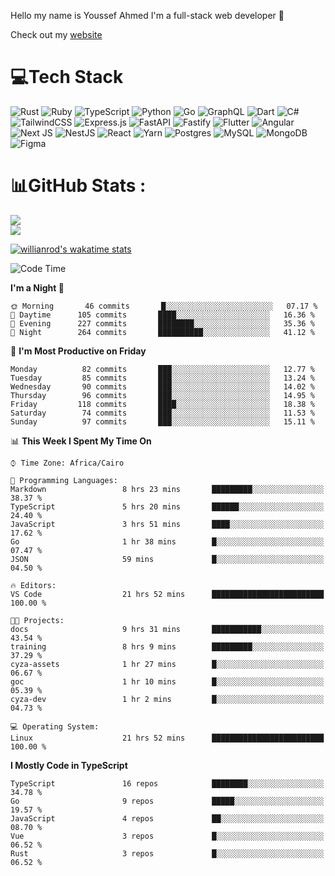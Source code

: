 Hello my name is Youssef Ahmed I'm a full-stack web developer 👋

Check out my [website](https://youssefahmed.vercel.app)
 
# 💻Tech Stack

![Rust](https://img.shields.io/badge/rust-%23000000.svg?style=for-the-badge&logo=rust&logoColor=white) ![Ruby](https://img.shields.io/badge/ruby-%23CC342D.svg?style=for-the-badge&logo=ruby&logoColor=white) ![TypeScript](https://img.shields.io/badge/typescript-%23007ACC.svg?style=for-the-badge&logo=typescript&logoColor=white) ![Python](https://img.shields.io/badge/python-3670A0?style=for-the-badge&logo=python&logoColor=ffdd54) ![Go](https://img.shields.io/badge/go-%2300ADD8.svg?style=for-the-badge&logo=go&logoColor=white) ![GraphQL](https://img.shields.io/badge/-GraphQL-E10098?style=for-the-badge&logo=graphql&logoColor=white) ![Dart](https://img.shields.io/badge/dart-%230175C2.svg?style=for-the-badge&logo=dart&logoColor=white) ![C#](https://img.shields.io/badge/c%23-%23239120.svg?style=for-the-badge&logo=c-sharp&logoColor=white) ![TailwindCSS](https://img.shields.io/badge/tailwindcss-%2338B2AC.svg?style=for-the-badge&logo=tailwind-css&logoColor=white) ![Express.js](https://img.shields.io/badge/express.js-%23404d59.svg?style=for-the-badge&logo=express&logoColor=%2361DAFB) ![FastAPI](https://img.shields.io/badge/FastAPI-005571?style=for-the-badge&logo=fastapi) ![Fastify](https://img.shields.io/badge/fastify-%23000000.svg?style=for-the-badge&logo=fastify&logoColor=white) ![Flutter](https://img.shields.io/badge/Flutter-%2302569B.svg?style=for-the-badge&logo=Flutter&logoColor=white) ![Angular](https://img.shields.io/badge/angular-%23DD0031.svg?style=for-the-badge&logo=angular&logoColor=white) ![Next JS](https://img.shields.io/badge/Next-black?style=for-the-badge&logo=next.js&logoColor=white) ![NestJS](https://img.shields.io/badge/nestjs-%23E0234E.svg?style=for-the-badge&logo=nestjs&logoColor=white) ![React](https://img.shields.io/badge/react-%2320232a.svg?style=for-the-badge&logo=react&logoColor=%2361DAFB) ![Yarn](https://img.shields.io/badge/yarn-%232C8EBB.svg?style=for-the-badge&logo=yarn&logoColor=white) ![Postgres](https://img.shields.io/badge/postgres-%23316192.svg?style=for-the-badge&logo=postgresql&logoColor=white) ![MySQL](https://img.shields.io/badge/mysql-%2300f.svg?style=for-the-badge&logo=mysql&logoColor=white) ![MongoDB](https://img.shields.io/badge/MongoDB-%234ea94b.svg?style=for-the-badge&logo=mongodb&logoColor=white)     ![Figma](https://img.shields.io/badge/figma-%23F24E1E.svg?style=for-the-badge&logo=figma&logoColor=white)

# 📊GitHub Stats :

![](https://github-readme-stats.vercel.app/api?username=joetifa2003&theme=tokyonight&hide_border=false&include_all_commits=false&count_private=false)<br/>
![](https://github-readme-streak-stats.herokuapp.com/?user=joetifa2003&theme=tokyonight&hide_border=false)<br/>

[![willianrod's wakatime stats](https://github-readme-stats.vercel.app/api/wakatime?username=joetifa2003&layout=compact)](https://github.com/anuraghazra/github-readme-stats)
<!--START_SECTION:waka-->
![Code Time](http://img.shields.io/badge/Code%20Time-1%2C018%20hrs%2056%20mins-blue)

**I'm a Night 🦉** 

```text
🌞 Morning       46 commits       █░░░░░░░░░░░░░░░░░░░░░░░░   07.17 % 
🌆 Daytime      105 commits       ████░░░░░░░░░░░░░░░░░░░░░   16.36 % 
🌃 Evening      227 commits       ████████░░░░░░░░░░░░░░░░░   35.36 % 
🌙 Night        264 commits       ██████████░░░░░░░░░░░░░░░   41.12 % 

```
📅 **I'm Most Productive on Friday** 

```text
Monday          82 commits       ███░░░░░░░░░░░░░░░░░░░░░░   12.77 % 
Tuesday         85 commits       ███░░░░░░░░░░░░░░░░░░░░░░   13.24 % 
Wednesday       90 commits       ███░░░░░░░░░░░░░░░░░░░░░░   14.02 % 
Thursday        96 commits       ███░░░░░░░░░░░░░░░░░░░░░░   14.95 % 
Friday         118 commits       ████░░░░░░░░░░░░░░░░░░░░░   18.38 % 
Saturday        74 commits       ███░░░░░░░░░░░░░░░░░░░░░░   11.53 % 
Sunday          97 commits       ███░░░░░░░░░░░░░░░░░░░░░░   15.11 % 

```


📊 **This Week I Spent My Time On** 

```text
⌚︎ Time Zone: Africa/Cairo

💬 Programming Languages: 
Markdown                 8 hrs 23 mins       █████████░░░░░░░░░░░░░░░░   38.37 % 
TypeScript               5 hrs 20 mins       ██████░░░░░░░░░░░░░░░░░░░   24.40 % 
JavaScript               3 hrs 51 mins       ████░░░░░░░░░░░░░░░░░░░░░   17.62 % 
Go                       1 hr 38 mins        █░░░░░░░░░░░░░░░░░░░░░░░░   07.47 % 
JSON                     59 mins             █░░░░░░░░░░░░░░░░░░░░░░░░   04.50 % 

🔥 Editors: 
VS Code                  21 hrs 52 mins      █████████████████████████   100.00 % 

🐱‍💻 Projects: 
docs                     9 hrs 31 mins       ███████████░░░░░░░░░░░░░░   43.54 % 
training                 8 hrs 9 mins        █████████░░░░░░░░░░░░░░░░   37.29 % 
cyza-assets              1 hr 27 mins        █░░░░░░░░░░░░░░░░░░░░░░░░   06.67 % 
goc                      1 hr 10 mins        █░░░░░░░░░░░░░░░░░░░░░░░░   05.39 % 
cyza-dev                 1 hr 2 mins         █░░░░░░░░░░░░░░░░░░░░░░░░   04.73 % 

💻 Operating System: 
Linux                    21 hrs 52 mins      █████████████████████████   100.00 % 

```

**I Mostly Code in TypeScript** 

```text
TypeScript               16 repos            ████████░░░░░░░░░░░░░░░░░   34.78 % 
Go                       9 repos             █████░░░░░░░░░░░░░░░░░░░░   19.57 % 
JavaScript               4 repos             ██░░░░░░░░░░░░░░░░░░░░░░░   08.70 % 
Vue                      3 repos             █░░░░░░░░░░░░░░░░░░░░░░░░   06.52 % 
Rust                     3 repos             █░░░░░░░░░░░░░░░░░░░░░░░░   06.52 % 

```



<!--END_SECTION:waka-->
